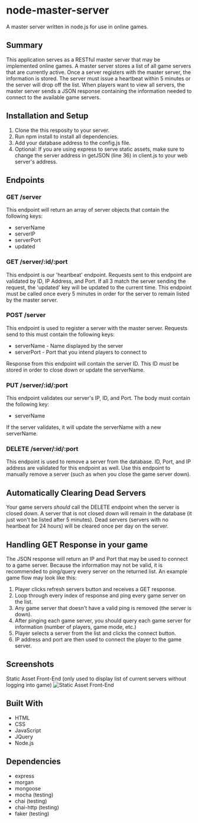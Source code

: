 # node-master-server
A master server written in node.js for use in online games.

## Summary
This application serves as a RESTful master server that may be implemented online games. A master server stores a list of all game servers that are currently active. Once a server registers with the master server, the information is stored. The server must issue a heartbeat within 5 minutes or the server will drop off the list. When players want to view all servers, the master server sends a JSON response containing the information needed to connect to the available game servers.

## Installation and Setup
1. Clone the this resposity to your server.
2. Run npm install to install all dependencies.
3. Add your database address to the config.js file.
4. Optional: If you are using express to serve static assets, make sure to change the server address in getJSON (line 36) in client.js to your web server's address.

## Endpoints

### GET /server
This endpoint will return an array of server objects that contain the following keys:
* serverName
* serverIP
* serverPort
* updated

### GET /server/:id/:port
This endpoint is our 'heartbeat' endpoint. Requests sent to this endpoint are validated by ID, IP Address, and Port. If all 3 match the server sending the request, the 'updated' key will be updated to the current time. This endpoint must be called once every 5 minutes in order for the server to remain listed by the master server.

### POST /server
This endpoint is used to register a server with the master server. Requests send to this must contain the following keys:
* serverName - Name displayed by the server
* serverPort - Port that you intend players to connect to

Response from this endpoint will contain the server ID. This ID *must* be stored in order to close down or update the serverName.

### PUT /server/:id/:port
This endpoint validates our server's IP, ID, and Port. The body must contain the following key:
* serverName

If the server validates, it will update the serverName with a new serverName.

### DELETE /server/:id/:port
This endpoint is used to remove a server from the database. ID, Port, and IP address are validated for this endpoint as well. Use this endpoint to manually remove a server (such as when you close the game server down). 

## Automatically Clearing Dead Servers
Your game servers *should* call the DELETE endpoint when the server is closed down. A server that is not closed down will remain in the database (it just won't be listed after 5 minutes). Dead servers (servers with no heartbeat for 24 hours) will be cleared once per day on the server. 

## Handling GET Response in your game
The JSON response will return an IP and Port that may be used to connect to a game server. Because the information may not be valid, it is recommended to ping/query every server on the returned list. An example game flow may look like this:

1. Player clicks refresh servers button and receives a GET response.
2. Loop through every index of response and ping every game server on the list.
3. Any game server that doesn't have a valid ping is removed (the server is down).
4. After pinging each game server, you should query each game server for information (number of players, game mode, etc.)
5. Player selects a server from the list and clicks the connect button.
6. IP address and port are then used to connect the player to the game server.

## Screenshots

Static Asset Front-End (only used to display list of current servers without logging into game)
![Static Asset Front-End](https://NiceRa.in/rain/sharex/screenshots/chrome_2018-09-30_21-27-02.png)


## Built With
* HTML
* CSS
* JavaScript
* JQuery
* Node.js

## Dependencies
* express
* morgan
* mongoose
* mocha (testing)
* chai (testing)
* chai-http (testing)
* faker (testing)

